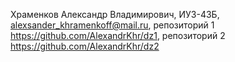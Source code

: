 Храменков Александр Владимирович, ИУ3-43Б, alexsander_khramenkoff@mail.ru, репозиторий 1 https://github.com/AlexandrKhr/dz1, репозиторий 2 https://github.com/AlexandrKhr/dz2
